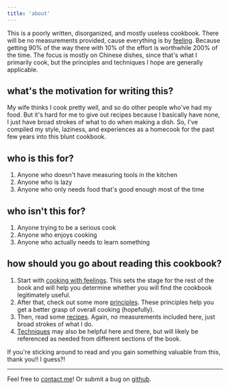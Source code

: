 ```yaml
---
title: 'about'
---
```


This is a poorly written, disorganized, and mostly useless cookbook. There will be no measurements provided, cause everything is by [feeling](/principles/cooking-with-feelings). Because getting 90% of the way there with 10% of the effort is worthwhile 200% of the time. The focus is mostly on Chinese dishes, since that's what I primarily cook, but the principles and techniques I hope are generally applicable.

## what's the motivation for writing this?

My wife thinks I cook pretty well, and so do other people who've had my food. But it's hard for me to give out recipes because I basically have none, I just have broad strokes of what to do when making a dish. So, I've compiled my style, laziness, and experiences as a homecook for the past few years into this blunt cookbook.

## who is this for?

1. Anyone who doesn't have measuring tools in the kitchen
1. Anyone who is lazy
1. Anyone who only needs food that's good enough most of the time

## who isn't this for?

1. Anyone trying to be a serious cook
1. Anyone who enjoys cooking
1. Anyone who actually needs to learn something

## how should you go about reading this cookbook?

1. Start with [cooking with feelings](/principles/cooking-with-feelings). This sets the stage for the rest of the book and will help you determine whether you will find the cookbook legitimately useful.
1. After that, check out some more [principles](/principles). These principles help you get a better grasp of overall cooking (hopefully).
1. Then, read some [recipes](/recipes). Again, no measurements included here, just broad strokes of what I do.
1. [Techniques](/techniques) may also be helpful here and there, but will likely be referenced as needed from different sections of the book.

If you're sticking around to read and you gain something valuable from this, thank you!! I guess?!

<hr />

Feel free to [contact me](/contact)! Or submit a bug on [github](https://github.com/zhjngli/the-principles-and-feelings-cookbook).
